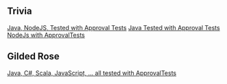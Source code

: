 
## Trivia
[Java, NodeJS, Tested with Approval Tests](https://github.com/caradojo/trivia/tree/approvalsImplemented)
[Java Tested with Approval Tests](https://bitbucket.org/pkofler/ugly-trivia-with-approvals-java-setup)
[NodeJs with ApprovalTests](https://bitbucket.org/pkofler/ugly-trivia-with-approvals-js-setup)

## Gilded Rose
[Java, C#, Scala, JavaScript, ... all tested with ApprovalTests](https://github.com/martinsson/DevelopersAnonymous)